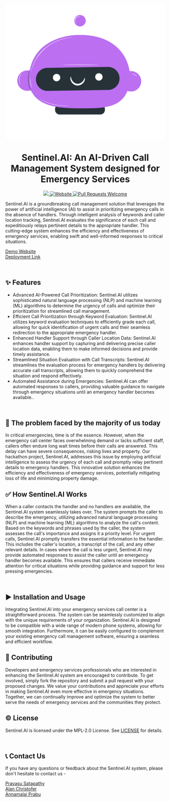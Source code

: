<p align="center">
  <a href="https://Sentinel.AI.webxspark.com">
    <img alt = "Sentinel.AI Logo" src = "./vector-logo.png">
  </a>
</p>
<h1 align="center" >Sentinel.AI: An AI-Driven Call Management System designed for Emergency Services </h1>
<p align="center">
  <a href=" https://github.com/Webxspark/Gen-AI-Hackathon-2023 ">
  <img src="https://img.shields.io/badge/license-MPL 2.0-blue.svg">
  </a>
  <a href="https://Sentinel.AI.webxspark.com">
    <img alt="Website" src="https://img.shields.io/badge/-website-blue">
  </a>
  <a href="http://makeapullrequest.com">
    <img alt="Pull Requests Welcome" src="https://img.shields.io/badge/PRs-welcome-brightgreen.svg?style=flat">
  </a>
  
</p>
Sentinel.AI is a groundbreaking call management solution that leverages the power of artificial intelligence (AI) to assist in prioritizing emergency calls in the absence of handlers. Through intelligent analysis of keywords and caller location tracking, Sentinel.AI evaluates the significance of each call and expeditiously relays pertinent details to the appropriate handler. This cutting-edge system enhances the efficiency and effectiveness of emergency services, enabling swift and well-informed responses to critical situations.
<br>

<a href="">Demo Website</a>
<br>
<a href="">Deployment Link </a>

<br>

## ✨ Features

- Advanced AI-Powered Call Prioritization: Sentinel.AI utilizes sophisticated natural language processing (NLP) and machine learning (ML) algorithms to determine the urgency of calls and optimize their prioritization for streamlined call management.
- Efficient Call Prioritization through Keyword Evaluation: Sentinel.AI utilizes keyword evaluation techniques to efficiently grade each call, allowing for quick identification of urgent calls and their seamless redirection to the appropriate emergency handler.
- Enhanced Handler Support through Caller Location Data: Sentinel.AI enhances handler support by capturing and delivering precise caller location data, enabling them to make informed decisions and provide timely assistance.
- Streamlined Situation Evaluation with Call Transcripts: Sentinel.AI streamlines the evaluation process for emergency handlers by delivering accurate call transcripts, allowing them to quickly comprehend the situation and respond effectively.
- Automated Assistance during Emergencies: Sentinel.AI can offer automated responses to callers, providing valuable guidance to navigate through emergency situations until an emergency handler becomes available..

<br>

## 🤔 The problem faced by the majority of us today

In critical emergencies, time is of the essence. However, when the emergency call center faces overwhelming demand or lacks sufficient staff, callers often endure long wait times before their calls are answered. This delay can have severe consequences, risking lives and property. Our hackathon project, Sentinel.AI, addresses this issue by employing artificial intelligence to assess the urgency of each call and promptly relay pertinent details to emergency handlers. This innovative solution enhances the efficiency and effectiveness of emergency services, potentially mitigating loss of life and minimizing property damage.
<br>

## ✅ How Sentinel.AI Works

When a caller contacts the handler and no handlers are available, the Sentinel.AI system seamlessly takes over. The system prompts the caller to describe the emergency, utilizing advanced natural language processing (NLP) and machine learning (ML) algorithms to analyze the call's content. Based on the keywords and phrases used by the caller, the system assesses the call's importance and assigns it a priority level.
For urgent calls, Sentinel.AI promptly transfers the essential information to the handler. This includes the caller's location, a transcript of the call, and any other relevant details. In cases where the call is less urgent, Sentinel.AI may provide automated responses to assist the caller until an emergency handler becomes available. This ensures that callers receive immediate attention for critical situations while providing guidance and support for less pressing emergencies.

<br>

## ▶️ Installation and Usage
Integrating Sentinel.AI into your emergency services call center is a straightforward process. The system can be seamlessly customized to align with the unique requirements of your organization. Sentinel.AI is designed to be compatible with a wide range of modern phone systems, allowing for smooth integration. Furthermore, it can be easily configured to complement your existing emergency call management software, ensuring a seamless and efficient workflow.
<br>

## 🌱 Contributing

Developers and emergency services professionals who are interested in enhancing the Sentinel.AI system are encouraged to contribute. To get involved, simply fork the repository and submit a pull request with your proposed changes. We value your contributions and appreciate your efforts in making Sentinel.AI even more effective in emergency situations. Together, we can continually improve and optimize the system to better serve the needs of emergency services and the communities they protect.
<br>

## ©️ License
Sentinel.AI is licensed under the MPL-2.0 License. See <a href="LICENSE.txt">LICENSE</a> for details.

<br>

## 📞 Contact Us
If you have any questions or feedback about the Sentinel.AI system, please don't hesitate to contact us - 
<br>

<a href="https://linktr.ee/prayasu"> Prayasu Satapathy </a> <br>
<a href="https://linktr.ee/AlanChristofer"> Alan Christofer </a> <br>
<a href="https://linktr.ee/annamalaiprabu"> Annamalai Prabu </a> <br>
